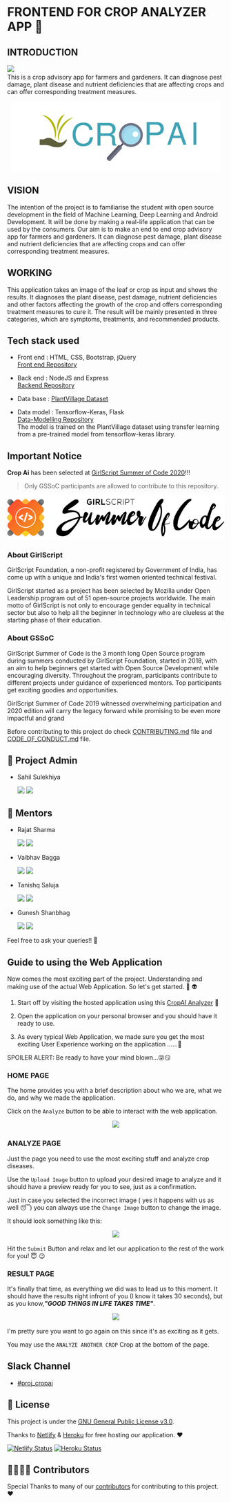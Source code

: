# FRONTEND FOR CROP ANALYZER APP :fallen_leaf:

## INTRODUCTION

[<img src="https://img.shields.io/badge/GSSOC-20-orange?style=for-the-badge">](https://www.gssoc.tech/)<br />
This is a crop advisory app for farmers and gardeners. It can diagnose pest damage, plant disease and nutrient deficiencies that are affecting crops and can offer corresponding treatment measures.

<p align="center">
  <img width="488" height="161" src="../designs/logo-designs/cropAi-logo-croped.png">
</p>

## VISION

The intention of the project is to familiarise the student with open source development in the field of Machine Learning, Deep Learning and Android Development. It will be done by making a real-life application that can be used by the consumers. Our aim is to make an end to end crop advisory app for farmers and gardeners. It can diagnose pest damage, plant disease and nutrient deficiencies that are affecting crops and can offer corresponding treatment measures.

## WORKING

This application takes an image of the leaf or crop as input and shows the results. It diagnoses the plant disease, pest damage, nutrient deficiencies and other factors affecting the growth of the crop and offers corresponding treatment measures to cure it. The result will be mainly presented in three categories, which are symptoms, treatments, and recommended products.

## Tech stack used

- Front end : HTML, CSS, Bootstrap, jQuery\
  [Front end Repository](https://github.com/CropAi/Frontend)
  <br />

- Back end : NodeJS and Express\
  [Backend Repository](https://github.com/CropAi/Backend.git)
  <br />

- Data base : [PlantVillage Dataset](https://www.kaggle.com/emmarex/plantdisease)
  <br />

- Data model : Tensorflow-Keras, Flask\
  [Data-Modelling Repository](https://github.com/CropAi/Data-Modeling.git)
  <br/>
  The model is trained on the PlantVillage dataset using transfer learning from a pre-trained model from tensorflow-keras library.

## Important Notice

**Crop Ai** has been selected at [GirlScript Summer of Code 2020](https://www.gssoc.tech/)!!!

> Only GSSoC participants are allowed to contribute to this repository.

<p align="center">
<img src="../designs/logo-designs/gssoc-logo-with-text.png">
</p>

### About GirlScript
GirlScript Foundation, a non-profit registered by Government of India, has come up with a unique and India's first women oriented technical festival.

GirlScript started as a project has been selected by Mozilla under Open Leadership program out of 51 open-source projects worldwide. The main motto of GirlScript is not only to encourage gender equality in technical sector but also to help all the beginner in technology who are clueless at the starting phase of their education.

### About GSSoC
GirlScript Summer of Code is the 3 month long Open Source program during summers conducted by GirlScript Foundation, started in 2018, with an aim to help beginners get started with Open Source Development while encouraging diversity. Throughout the program, participants contribute to different projects under guidance of experienced mentors. Top participants get exciting goodies and opportunities.

GirlScript Summer of Code 2019 witnessed overwhelming participation and 2020 edition will carry the legacy forward while promising to be even more impactful and grand


Before contributing to this project do check [CONTRIBUTING.md](./CONTRIBUTING.md) file and [CODE_OF_CONDUCT.md](./CODE_OF_CONDUCT.md) file.

## 👨 Project Admin

- Sahil Sulekhiya <p>[<img src="https://img.icons8.com/windows/32/000000/github-2.png" display = "inline-block">](https://github.com/Sulekhiya) [<img src="https://img.icons8.com/ios-glyphs/30/000000/linkedin-2.png"/>](https://www.linkedin.com/in/sulekhiya/)</p>

## 👬  Mentors

- Rajat Sharma  <p>[<img src="https://img.icons8.com/windows/32/000000/github-2.png" display = "inline-block">](https://github.com/rajats98) [<img src="https://img.icons8.com/ios-glyphs/30/000000/linkedin-2.png"/>](https://www.linkedin.com/in/rajatsharmadtu/)</p>
- Vaibhav Bagga    <p>[<img src="https://img.icons8.com/windows/32/000000/github-2.png" display = "inline-block">](https://github.com/vaibagga) [<img src="https://img.icons8.com/ios-glyphs/30/000000/linkedin-2.png"/>](https://www.linkedin.com/in/vaibhav-bagga-471106149/)</p> 
- Tanishq Saluja   <p>[<img src="https://img.icons8.com/windows/32/000000/github-2.png" display = "inline-block">](https://github.com/tanishq9) [<img src="https://img.icons8.com/ios-glyphs/30/000000/linkedin-2.png"/>](https://www.linkedin.com/in/tanishqsaluja/)</p>
- Gunesh Shanbhag    <p>[<img src="https://img.icons8.com/windows/32/000000/github-2.png" display = "inline-block">](https://github.com/gshanbhag525) [<img src="https://img.icons8.com/ios-glyphs/30/000000/linkedin-2.png"/>](https://www.linkedin.com/in/gunesh-shanbhag525/)</p>

Feel free to ask your queries!! 🙌

## Guide to using the Web Application


Now comes the most exciting part of the project. Understanding and making use of the actual Web Application. So let's get started. 🥳 👽

1. Start off by visiting the hosted application using this [CropAI Analyzer](https://cropai.netlify.app/) 👻

2. Open the application on your personal browser and you should have it ready to use.

3. As every typical Web Application, we made sure you get the most exciting User Experience working on the application ......🧓

SPOILER ALERT: Be ready to have your mind blown...😜😏

### HOME PAGE

The home provides you with a brief description about who we are, what we do, and why we made the application. 

Click on the `Analyze` button to be able to interact with the web application.
<p align="center">
  <img src="https://user-images.githubusercontent.com/49617450/81492233-f70f5580-92b3-11ea-995e-3292d513b8da.png">
</p>

### ANALYZE PAGE

Just the page you need to use the most exciting stuff and analyze crop diseases.

Use the `Upload Image` button to upload your desired image to analyze and it should have a preview ready for you to see, just as a confirmation.

Just in case you selected the incorrect image  ( yes it happens with us as well 😴)  you can always use the `Change Image` button to change the image.

It should look something like this:
<p align="center">
  <img src="https://user-images.githubusercontent.com/49617450/81492412-fdea9800-92b4-11ea-90e8-24c1c14b6fa5.png">
</p>


Hit the `Submit` Button and relax and let our application to the rest of the work for you! 😇 😉


### RESULT PAGE

It's finally that time, as everything we did was to lead us to this moment. 
It should have the results right infront of you (I know it takes 30 seconds), but as you know,***"GOOD THINGS IN LIFE TAKES TIME"***.
<p align="center">
  <img src="https://user-images.githubusercontent.com/49617450/81492499-dea03a80-92b5-11ea-9363-58712175609a.png">
</p>

I'm pretty sure you want to go again on this since it's as exciting as it gets. 

You may use the `ANALYZE ANOTHER CROP` Crop at the bottom of the page.


## Slack Channel

- [#proj_cropai](https://gssoc20.slack.com/messages/proj_cropai)


## 📝 License

This project is under the [GNU General Public License v3.0](LICENSE).

Thanks to [Netlify](https://cropai.netlify.app/) & [Heroku](https://crop-leaf.herokuapp.com) for free hosting our application. ❤️ 

[![Netlify Status](https://img.shields.io/badge/Netlify-Success-Orange)](https://cropai.netlify.app/)  [![Heroku Status](https://img.shields.io/badge/Heroku-Success-brightgreen)](https://crop-leaf.herokuapp.com)

## 👨‍💻👩‍💻 Contributors
Special Thanks to many of our [contributors](https://cropai.netlify.app/src/contributors/) for contributing to this project. ❤️
